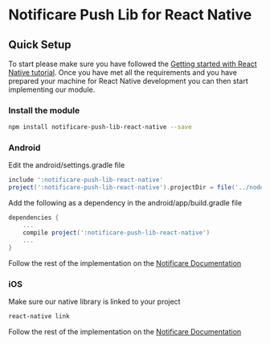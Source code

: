 # Notificare Push Lib for React Native

## Quick Setup

To start please make sure you have followed the [Getting started with React Native tutorial](https://facebook.github.io/react-native/docs/getting-started.html). 
Once you have met all the requirements and you have prepared your machine for React Native development you can then start implementing our module.

### Install the module 

```sh
npm install notificare-push-lib-react-native --save
```

### Android
Edit the android/settings.gradle file

```gradle
include ':notificare-push-lib-react-native'
project(':notificare-push-lib-react-native').projectDir = file('../node_modules/notificare-push-lib-react-native/android')
```

Add the following as a dependency in the android/app/build.gradle file

```gradle
dependencies {
    ...
    compile project(':notificare-push-lib-react-native')
    ...
}
```
Follow the rest of the implementation on the [Notificare Documentation](https://docs.notifica.re/sdk/implementation/)

### iOS
Make sure our native library is linked to your project

```sh
react-native link
```



Follow the rest of the implementation on the [Notificare Documentation](https://docs.notifica.re/sdk/implementation/)


